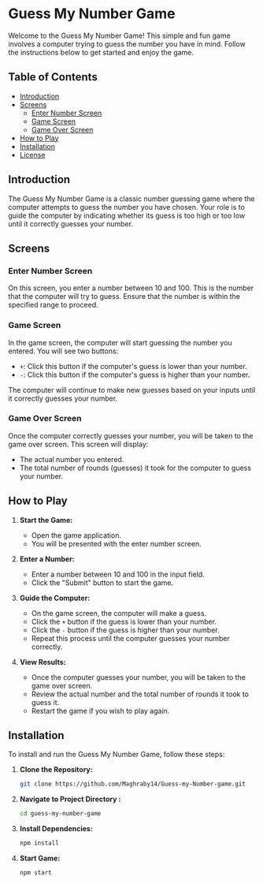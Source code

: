 # Guess My Number Game

Welcome to the Guess My Number Game! This simple and fun game involves a computer trying to guess the number you have in mind. Follow the instructions below to get started and enjoy the game.

## Table of Contents

- [Introduction](#introduction)
- [Screens](#screens)
  - [Enter Number Screen](#enter-number-screen)
  - [Game Screen](#game-screen)
  - [Game Over Screen](#game-over-screen)
- [How to Play](#how-to-play)
- [Installation](#installation)
- [License](#license)

## Introduction

The Guess My Number Game is a classic number guessing game where the computer attempts to guess the number you have chosen. Your role is to guide the computer by indicating whether its guess is too high or too low until it correctly guesses your number.

## Screens

### Enter Number Screen

On this screen, you enter a number between 10 and 100. This is the number that the computer will try to guess. Ensure that the number is within the specified range to proceed.

### Game Screen

In the game screen, the computer will start guessing the number you entered. You will see two buttons:

- `+`: Click this button if the computer's guess is lower than your number.
- `-`: Click this button if the computer's guess is higher than your number.

The computer will continue to make new guesses based on your inputs until it correctly guesses your number.

### Game Over Screen

Once the computer correctly guesses your number, you will be taken to the game over screen. This screen will display:

- The actual number you entered.
- The total number of rounds (guesses) it took for the computer to guess your number.

## How to Play

1. **Start the Game:**
   - Open the game application.
   - You will be presented with the enter number screen.

2. **Enter a Number:**
   - Enter a number between 10 and 100 in the input field.
   - Click the "Submit" button to start the game.

3. **Guide the Computer:**
   - On the game screen, the computer will make a guess.
   - Click the `+` button if the guess is lower than your number.
   - Click the `-` button if the guess is higher than your number.
   - Repeat this process until the computer guesses your number correctly.

4. **View Results:**
   - Once the computer guesses your number, you will be taken to the game over screen.
   - Review the actual number and the total number of rounds it took to guess it.
   - Restart the game if you wish to play again.

## Installation

To install and run the Guess My Number Game, follow these steps:

1. **Clone the Repository:**
   ```bash
   git clone https://github.com/Maghraby14/Guess-my-Number-game.git

2. **Navigate to Project Directory :**
   ```bash
   cd guess-my-number-game

3. **Install Dependencies:**
   ```bash
   npm install

4. **Start Game:**
   ```bash
   npm start
